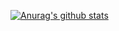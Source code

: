 

[![Anurag's github stats](https://github-readme-stats.vercel.app/api?username=lich0079)](https://github.com/anuraghazra/github-readme-stats)
